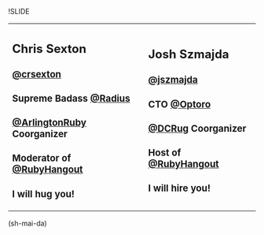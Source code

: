 !SLIDE

<table class="omg"><tr>
    <td class="red">
      <h2>Chris Sexton</h2>
      <h3><a href="http://twitter.com/crsexton">@crsexton</a></h3>
      <h3>Supreme Badass <a href="http://www.radius-networks.com/">@Radius</a></h3>
      <h3><a href="http://www.meetup.com/Arlington-Ruby/">@ArlingtonRuby</a> Coorganizer</h3>
      <h3>Moderator of <a href="http://therubyhangout.com">@RubyHangout</a></h3>
      <h3>I will hug you!</h3>
    </td>
    <td class="blue">
      <h2>Josh Szmajda</h2>
      <h3><a href="http://twitter.com/jszmajda">@jszmajda</a></h3>
      <h3>CTO <a href="http://www.optoro.com">@Optoro</a></h3>
      <h3><a href="http://www.dcrug.org/">@DCRug</a> Coorganizer</h3>
      <h3>Host of <a href="http://therubyhangout.com">@RubyHangout</a></h3>
      <h3>I will hire you!</h3>
    </td>
</tr></table>
<div id="shmaida">(sh-mai-da)</div>
